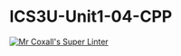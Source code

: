 # ICS3U-Unit1-04-CPP

[![Mr Coxall's Super Linter](https://github.com/lucas-leblanc/ICS3U-Unit1-02-Python/workflows/Mr%20Coxall's%20Super%20Linter/badge.svg)](https://github.com/lucas-leblanc/ICS3U-Unit1-02-Python/actions/)
